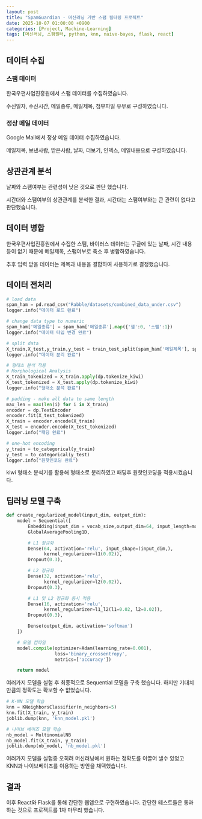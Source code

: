 ```yaml
---
layout: post
title: "SpamGuardian - 머신러닝 기반 스팸 필터링 프로젝트"
date: 2025-10-07 01:00:00 +0900
categories: [Project, Machine-Learning]
tags: [머신러닝, 스팸필터, python, knn, naive-bayes, flask, react]
---
```


## 데이터 수집

### 스팸 데이터
한국우편사업진흥원에서 스팸 데이터를 수집하였습니다.

수신일자, 수신시간, 메일종류, 메일제목, 첨부파일 유무로 구성하였습니다.

### 정상 메일 데이터
Google Mail에서 정상 메일 데이터 수집하였습니다.

메일제목, 보낸사람, 받은사람, 날짜, 더보기, 인덱스, 메일내용으로 구성하였습니다.

## 상관관계 분석

날짜와 스팸여부는 관련성이 낮은 것으로 판단 했습니다.

시간대와 스팸여부의 상관관계를 분석한 결과, 시간대는 스팸여부와는 큰 관련이 없다고 판단했습니다.

## 데이터 병합

한국우편사업진흥원에서 수집한 스팸, 바이러스 데이터는 구글에 있는 날짜, 시간 내용 등이 없기 때문에 메일제목, 스팸여부로 축소 후 병합하였습니다.

추후 입력 받을 데이터는 제목과 내용을 결합하여 사용하기로 결정했습니다.

## 데이터 전처리

```python
# load data
spam_ham = pd.read_csv("Rabble/datasets/combined_data_under.csv")
logger.info("데이터 로드 완료")

# change data type to numeric
spam_ham['메일종류'] = spam_ham['메일종류'].map({'햄':0, '스팸':1})
logger.info("데이터 타입 변경 완료")

# split data
X_train,X_test,y_train,y_test = train_test_split(spam_ham['메일제목'], spam_ham['메일종류'], test_size=0.3, random_state=42)
logger.info("데이터 분리 완료")

# 형태소 분석 적용
# Morphological Analysis
X_train_tokenized = X_train.apply(dp.tokenize_kiwi)
X_test_tokenized = X_test.apply(dp.tokenize_kiwi)
logger.info("형태소 분석 완료")

# padding - make all data to same length
max_len = max(len(i) for i in X_train)
encoder = dp.TextEncoder
encoder.fit(X_test_tokenized)
X_train = encoder.encode(X_train)
X_test = encoder.encode(X_test_tokenized)
logger.info("패딩 완료")

# one-hot encoding
y_train = to_categorical(y_train)
y_test = to_categorical(y_test)
logger.info("원핫인코딩 완료")
```

kiwi 형태소 분석기를 활용해 형태소로 분리하였고 패딩후 원핫인코딩을 적용시켰습니다.

## 딥러닝 모델 구축

```python
def create_regularized_model(input_dim, output_dim):
    model = Sequential([
        Embedding(input_dim = vocab_size,output_dim=64, input_length=max_len),
        GlobalAveragePooling1D,

        # L1 정규화
        Dense(64, activation='relu', input_shape=(input_dim,),
              kernel_regularizer=l1(0.02)),
        Dropout(0.3),

        # L2 정규화
        Dense(32, activation='relu',
              kernel_regularizer=l2(0.02)),
        Dropout(0.3),

        # L1 및 L2 정규화 동시 적용
        Dense(16, activation='relu',
              kernel_regularizer=l1_l2(l1=0.02, l2=0.02)),
        Dropout(0.3),

        Dense(output_dim, activation='softmax')
    ])

    # 모델 컴파일
    model.compile(optimizer=Adam(learning_rate=0.001),
                  loss='binary_crossentropy',
                  metrics=['accuracy'])

    return model
```

여러가지 모델을 실험 후 최종적으로 Sequential 모델을 구축 했습니다.
하지만 기대치 만큼의 정확도는 확보할 수 없었습니다.

```python
# K-NN 모델 학습
knn = KNeighborsClassifier(n_neighbors=5)
knn.fit(X_train, y_train)
joblib.dump(knn, 'knn_model.pkl')

# 나이브 베이즈 모델 학습
nb_model = MultinomialNB
nb_model.fit(X_train, y_train)
joblib.dump(nb_model, 'nb_model.pkl')
```

여러가지 모델을 실험중 오히려 머신러닝에서 원하는 정확도를 이끌어 낼수 있었고
KNN과 나이브베이즈를 이용하는 방안을 채택했습니다.

## 결과

이후 React와 Flask를 통해 간단한 웹앱으로 구현하였습니다.
간단한 테스트들은 통과하는 것으로 프로젝트를 1차 마무리 했습니다.

